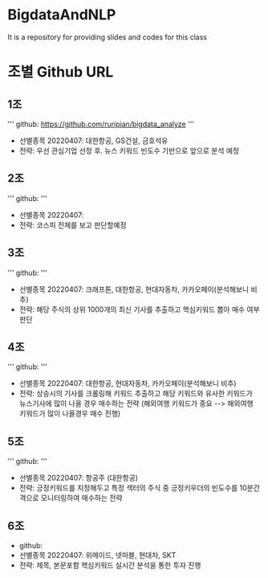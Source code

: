 # BigdataAndNLP
It is a repository for providing slides and codes for this class

# 조별 Github URL

## 1조
 ''' github: https://github.com/ruripian/bigdata_analyze '''
 - 선별종목 20220407: 대한항공, GS건설, 금호석유
  - 전략: 우선 관심기업 선정 후. 뉴스 키워드 빈도수 기반으로 앞으로 분석 예정

## 2조
 ''' github: '''
 - 선별종목 20220407: 
  - 전략: 코스피 전체를 보고 판단할예정

## 3조
 ''' github: '''
 - 선별종목 20220407: 크래프톤, 대한항공, 현대자동차, 카카오페이(분석해보니 비추)
  - 전략: 해당 주식의 상위 1000개의 최신 기사를 추출하고 핵심키워드 뽑아 매수 여부 판단

## 4조
 ''' github: '''
 - 선별종목 20220407: 대한항공, 현대자동차, 카카오페이(분석해보니 비추)
  - 전략: 상승시의 기사를 크롤링해 키워드 추출하고 해당 키워드와 유사한 키워드가 뉴스기사에 많이 나올 경우 매수하는 전략 (해외여행 키워드가 중요 --> 해외여행 키워드가 많이 나올경우 매수 진행) 

## 5조
 ''' github: '''
 - 선별종목 20220407: 항공주 (대한항공)
  - 전략: 긍정키워드를 지정해두고 특정 섹터의 주식 중 긍정키우더의 빈도수를 10분간격으로 모니터링하여 매수하는 전략

## 6조 
 - github: 
 - 선별종목 20220407: 위메이드, 넷마블, 현대차, SKT
  - 전략: 제목, 본문포함 핵심키워드 실시간 분석을 통한 투자 진행

